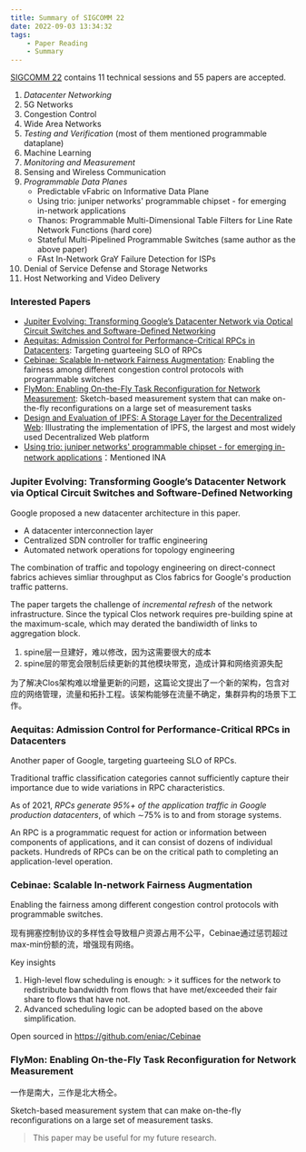 ```yaml
---
title: Summary of SIGCOMM 22
date: 2022-09-03 13:34:32
tags:
    - Paper Reading
    - Summary
---
```


[SIGCOMM 22](https://conferences.sigcomm.org/sigcomm/2022/) contains 11 technical sessions and 55 papers are accepted.

1. _Datacenter Networking_
2. 5G Networks
3. Congestion Control
4. Wide Area Networks
5. _Testing and Verification_ (most of them mentioned programmable dataplane)
6. Machine Learning
7. _Monitoring and Measurement_
8. Sensing and Wireless Communication
9. _Programmable Data Planes_
    - Predictable vFabric on Informative Data Plane
    - Using trio: juniper networks' programmable chipset - for emerging in-network applications
    - Thanos: Programmable Multi-Dimensional Table Filters for Line Rate Network Functions (hard core)
    - Stateful Multi-Pipelined Programmable Switches (same author as the above paper)
    - FAst In-Network GraY Failure Detection for ISPs
10. Denial of Service Defense and Storage Networks
11. Host Networking and Video Delivery

### Interested Papers

- [Jupiter Evolving: Transforming Google’s Datacenter Network via Optical Circuit Switches and Software-Defined Networking](https://research.google/pubs/pub51587/)
- [Aequitas: Admission Control for Performance-Critical RPCs in Datacenters](https://yiwenzhang92.github.io/assets/docs/aequitas-sigcomm22.pdf): Targeting guarteeing SLO of RPCs
- [Cebinae: Scalable In-network Fairness Augmentation](https://liangchengyu.com/doc/cebinae-sigcomm2022.pdf): Enabling the fairness among different congestion control protocols with programmable switches
- [FlyMon: Enabling On-the-Fly Task Reconfiguration for Network Measurement](https://yangtonghome.github.io/uploads/sigcomm22-flyMon-final220.pdf): Sketch-based measurement system that can make on-the-fly reconfigurations on a large set of measurement tasks
- [Design and Evaluation of IPFS: A Storage Layer for the Decentralized Web](https://research.protocol.ai/publications/design-and-evaluation-of-ipfs-a-storage-layer-for-the-decentralized-web/trautwein2022.pdf): Illustrating the implementation of IPFS, the largest and most widely used Decentralized Web platform
- [Using trio: juniper networks' programmable chipset - for emerging in-network applications](https://dl.acm.org/doi/pdf/10.1145/3544216.3544262)：Mentioned INA

### Jupiter Evolving: Transforming Google’s Datacenter Network via Optical Circuit Switches and Software-Defined Networking

Google proposed a new datacenter architecture in this paper.

- A datacenter  interconnection layer
- Centralized SDN controller for traffic engineering
- Automated network operations for topology engineering

The combination of traffic and topology engineering  on direct-connect fabrics achieves simliar throughput as Clos fabrics for Google's production traffic patterns.

The paper targets the challenge of _incremental refresh_ of the network infrastructure. Since the typical Clos network requires pre-building spine at the maximum-scale, which may derated the bandiwidth of links to aggregation block.

1. spine层一旦建好，难以修改，因为这需要很大的成本
2. spine层的带宽会限制后续更新的其他模块带宽，造成计算和网络资源失配

为了解决Clos架构难以增量更新的问题，这篇论文提出了一个新的架构，包含对应的网络管理，流量和拓扑工程。该架构能够在流量不确定，集群异构的场景下工作。

### Aequitas: Admission Control for Performance-Critical RPCs in Datacenters

Another paper of Google, targeting guarteeing SLO of RPCs.

Traditional traffic classification categories cannot sufficiently capture their importance due to wide variations in RPC characteristics.

As of 2021, _RPCs generate 95%+ of the application traffic in Google production datacenters_, of which ∼75% is to and from storage systems.

An RPC is a programmatic request for action or information between components of applications, and it can consist of dozens of individual packets. Hundreds of RPCs can be on the critical path to completing an application-level operation.

### Cebinae: Scalable In-network Fairness Augmentation

Enabling the fairness among different congestion control protocols with programmable switches. 

现有拥塞控制协议的多样性会导致租户资源占用不公平，Cebinae通过惩罚超过max-min份额的流，增强现有网络。

Key insights

1. High-level flow scheduling is enough: > it suffices for the network to redistribute bandwidth from flows that have met/exceeded their fair share to flows that have not.
2. Advanced scheduling logic can be adopted based on the above simplification.

Open sourced in https://github.com/eniac/Cebinae

### FlyMon: Enabling On-the-Fly Task Reconfiguration for Network Measurement

一作是南大，三作是北大杨仝。

Sketch-based measurement system that can make on-the-fly reconfigurations on a large set of measurement tasks.

> This paper may be useful for my future research.
